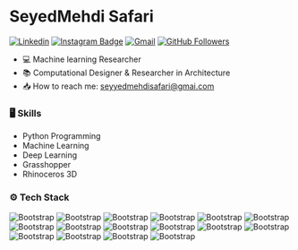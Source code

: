 # SeyedMehdi Safari

[![Linkedin](https://img.shields.io/badge/-LinkedIn-blue?style=flat&logo=Linkedin&logoColor=white)](https://www.linkedin.com/in/seyyedmehdisafarii/)
[![Instagram Badge](https://img.shields.io/badge/-Instagram-purple?logo=instagram&logoColor=white&link=https://www.instagram.com/seyedmehdisafarii/)](https://www.instagram.com/seyedmehdisafarii/)
[![Gmail](https://img.shields.io/badge/-Gmail-c14438?style=flat&logo=Gmail&logoColor=white)](mailto:seyyedmehdisafari@gmail.com)
[![GitHub Followers](https://img.shields.io/github/followers/seyedmehdisafari?label=Followers&style=social)](https://github.com/seyedmehdisafari)

- 💻 Machine learning Researcher
- 📚 Computational Designer & Researcher in Architecture
- 📥 How to reach me: seyyedmehdisafari@gmai.com

### 🖥 Skills
- Python Programming
- Machine Learning
- Deep Learning
- Grasshopper 
- Rhinoceros 3D

### ⚙️ Tech Stack

![Bootstrap](https://img.shields.io/badge/-Python-05122A?style=flat-square&logo=Python&color=353535) ![Bootstrap](https://img.shields.io/badge/-Docker-05122A?style=flat-square&logo=Docker&color=353535) ![Bootstrap](https://img.shields.io/badge/-Kubernetes-05122A?style=flat-square&logo=Kubernetes&color=353535) ![Bootstrap](https://img.shields.io/badge/-TensorFlow-05122A?style=flat-square&logo=TensorFlow&color=353535) ![Bootstrap](https://img.shields.io/badge/-PyTorch-05122A?style=flat-square&logo=PyTorch&color=353535) ![Bootstrap](https://img.shields.io/badge/-Scikit%20Learn-05122A?style=flat-square&logo=Scikit-Learn&color=353535) ![Bootstrap](https://img.shields.io/badge/-MongoDB-05122A?style=flat-square&logo=MongoDB&color=353535) ![Bootstrap](https://img.shields.io/badge/-MySQL-05122A?style=flat-square&logo=MySQL&color=353535) ![Bootstrap](https://img.shields.io/badge/-PostgreSQL-05122A?style=flat-square&logo=PostgreSQL&color=353535) ![Bootstrap](https://img.shields.io/badge/-Pandas-05122A?style=flat-square&logo=Pandas&color=353535) ![Bootstrap](https://img.shields.io/badge/-Numpy-05122A?style=flat-square&logo=Numpy&color=353535) ![Bootstrap](https://img.shields.io/badge/-Matplotlib-05122A?style=flat-square&logo=Matplotlib&color=353535) ![Bootstrap](https://img.shields.io/badge/-Flask-05122A?style=flat-square&logo=Flask&color=353535) ![Bootstrap](https://img.shields.io/badge/-Django-05122A?style=flat-square&logo=Django&color=353535) ![Bootstrap](https://img.shields.io/badge/-FastAPI-05122A?style=flat-square&logo=FastAPI&color=353535) ![Bootstrap](https://img.shields.io/badge/-Visual%20Studio%20Code-05122A?style=flat-square&logo=Visual-Studio-Code&color=353535)
